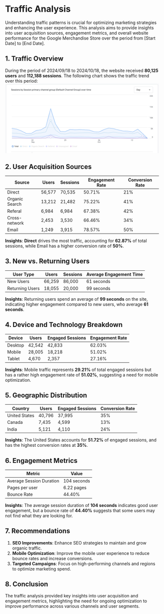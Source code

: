 # Traffic Analysis

Understanding traffic patterns is crucial for optimizing marketing strategies and enhancing the user experience. This analysis aims to provide insights into user acquisition sources, engagement metrics, and overall website performance for the Google Merchandise Store over the period from [Start Date] to [End Date]. 

## 1. Traffic Overview
During the period of 2024/09/18 to 2024/10/18, the website received **80,125 users** and **112,188 sessions**. The following chart shows the traffic trend over this period:
![Traffic Trend](./images/traffic-trend.png)

## 2. User Acquisition Sources
| Source          | Users  | Sessions | Engagement Rate | Conversion Rate |
|-----------------|--------|----------|-----------------|-----------------|
| Direct          | 56,577 | 70,535   |        50.71%   |            21%  |
| Organic Search  | 13,212 | 21,482   |        75.22%   |            41%  |
| Referal         |  6,984 |  6,984   |        67.38%   |            42%  |
| Cross-network   |  2,453 |  3,530   |        66.46%   |            34%  |
| Email           |  1,249 |  3,915   |        78.57%   |            50%  |

**Insights**: 
**Direct** drives the most traffic, accounting for **62.87%** of total sessions, while Email has a higher conversion rate of **50%**.

## 3. New vs. Returning Users
| User Type      | Users  | Sessions | Average Engagement Time |
|----------------|--------|----------|-------------------------|
| New Users      | 66,259 | 86,000   | 61 seconds              |
| Returning Users| 18,055 | 20,000   | 99 seconds              |

**Insights**: 
Returning users spend an average of **99 seconds** on the site, indicating higher engagement compared to new users, who average **61 seconds**.

## 4. Device and Technology Breakdown
| Device          | Users  | Engaged Sessions | Engagement Rate | 
|-----------------|--------|------------------|-----------------|
| Desktop         | 42,542 |   42,833         |         62.03%  | 
| Mobile          | 28,005 |   18,218         |         51.02%  | 
| Tablet          |  4,670 |    2,357         |         27.16%  |

**Insights**: 
Mobile traffic represents **29.21%** of total engaged sessions but has a rather high engagement rate of **51.02%**, suggesting a need for mobile optimization.

## 5. Geographic Distribution
| Country         | Users  | Engaged Sessions | Conversion Rate |
|-----------------|--------|------------------|-----------------|
| United States   | 40,796 |         37,995   | 35%             |
| Canada          |  7,435 |          4,599   | 13%             |
| India           |  5,121 |          4,110   | 24%             |

**Insights**: 
The United States accounts for **51.72%** of engaged sessions, and has the highest conversion rates at **35%**.

## 6. Engagement Metrics
| Metric                    | Value     |
|---------------------------|-----------|
| Average Session Duration  |104 seconds|
| Pages per user            | 6.22 pages|
| Bounce Rate               | 44.40%    |

**Insights**: 
The average session duration of **104 seconds** indicates good user engagement, but a bounce rate of **44.40%** suggests that some users may not find what they are looking for.

## 7. Recommendations
1. **SEO Improvements**: Enhance SEO strategies to maintain and grow organic traffic.
2. **Mobile Optimization**: Improve the mobile user experience to reduce bounce rates and increase conversions.
3. **Targeted Campaigns**: Focus on high-performing channels and regions to optimize marketing spend.

## 8. Conclusion
The traffic analysis provided key insights into user acquisition and engagement metrics, highlighting the need for ongoing optimization to improve performance across various channels and user segments.
